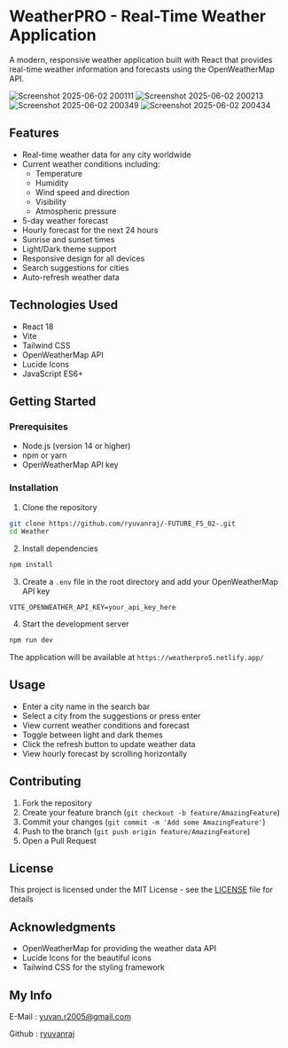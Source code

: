 # WeatherPRO - Real-Time Weather Application

A modern, responsive weather application built with React that provides real-time weather information and forecasts using the OpenWeatherMap API.

![Screenshot 2025-06-02 200111](https://github.com/user-attachments/assets/7f2b412f-0eb3-4ac0-b7b2-7290e70ac401)
![Screenshot 2025-06-02 200213](https://github.com/user-attachments/assets/ba29dd22-7096-4792-b194-40b1ed393b83)
![Screenshot 2025-06-02 200349](https://github.com/user-attachments/assets/959fa103-4440-434f-a712-6e6d581075e0)
![Screenshot 2025-06-02 200434](https://github.com/user-attachments/assets/b79a5005-33e1-44a1-88e0-7d905cb771cc)

## Features

- Real-time weather data for any city worldwide
- Current weather conditions including:
  - Temperature
  - Humidity
  - Wind speed and direction
  - Visibility
  - Atmospheric pressure
- 5-day weather forecast
- Hourly forecast for the next 24 hours
- Sunrise and sunset times
- Light/Dark theme support
- Responsive design for all devices
- Search suggestions for cities
- Auto-refresh weather data

## Technologies Used

- React 18
- Vite
- Tailwind CSS
- OpenWeatherMap API
- Lucide Icons
- JavaScript ES6+

## Getting Started

### Prerequisites

- Node.js (version 14 or higher)
- npm or yarn
- OpenWeatherMap API key

### Installation

1. Clone the repository
```bash
git clone https://github.com/ryuvanraj/-FUTURE_FS_02-.git
cd Weather
```

2. Install dependencies
```bash
npm install
```

3. Create a `.env` file in the root directory and add your OpenWeatherMap API key
```env
VITE_OPENWEATHER_API_KEY=your_api_key_here
```

4. Start the development server
```bash
npm run dev
```

The application will be available at `https://weatherpro5.netlify.app/`

## Usage

- Enter a city name in the search bar
- Select a city from the suggestions or press enter
- View current weather conditions and forecast
- Toggle between light and dark themes
- Click the refresh button to update weather data
- View hourly forecast by scrolling horizontally

## Contributing

1. Fork the repository
2. Create your feature branch (`git checkout -b feature/AmazingFeature`)
3. Commit your changes (`git commit -m 'Add some AmazingFeature'`)
4. Push to the branch (`git push origin feature/AmazingFeature`)
5. Open a Pull Request

## License

This project is licensed under the MIT License - see the [LICENSE](LICENSE) file for details

## Acknowledgments

- OpenWeatherMap for providing the weather data API
- Lucide Icons for the beautiful icons
- Tailwind CSS for the styling framework

## My Info
E-Mail : [yuvan.r2005@gmail.com](yuvan.r2005@gmail.com)

Github : [ryuvanraj](https://github.com/ryuvanraj/)
